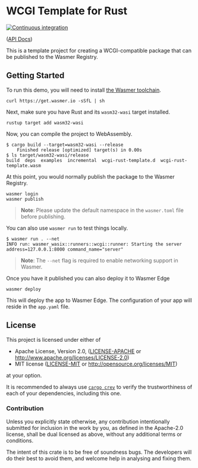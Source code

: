 # WCGI Template for Rust

[![Continuous integration](https://github.com/wasmerio/wcgi-rust-template/workflows/Continuous%20Integration/badge.svg?branch=main)](https://github.com/wasmerio/wcgi-rust-template/actions)

([API Docs][api-docs])

This is a template project for creating a WCGI-compatible package that can be
published to the Wasmer Registry.

## Getting Started

To run this demo, you will need to install [the Wasmer toolchain][install].

```console
curl https://get.wasmer.io -sSfL | sh
```

Next, make sure you have Rust and its `wasm32-wasi` target installed.

```console
rustup target add wasm32-wasi
```

Now, you can compile the project to WebAssembly.

```console
$ cargo build --target=wasm32-wasi --release
    Finished release [optimized] target(s) in 0.00s
$ ls target/wasm32-wasi/release
build  deps  examples  incremental  wcgi-rust-template.d  wcgi-rust-template.wasm
```

At this point, you would normally publish the package to the Wasmer Registry.

```console
wasmer login
wasmer publish
```

> **Note**: Please update the default namespace in the `wasmer.toml` file before publishing.

You can also use `wasmer run` to test things locally.

```console
$ wasmer run . --net
INFO run: wasmer_wasix::runners::wcgi::runner: Starting the server address=127.0.0.1:8000 command_name="server"
```

> **Note**: The `--net` flag is required to enable networking support in Wasmer.

Once you have it published you can also deploy it to Wasmer Edge

```console
wasmer deploy
```

This will deploy the app to Wasmer Edge. The configuration of your app will reside in the `app.yaml` file.

## License

This project is licensed under either of

- Apache License, Version 2.0, ([LICENSE-APACHE](./LICENSE-APACHE.md) or
  <http://www.apache.org/licenses/LICENSE-2.0>)
- MIT license ([LICENSE-MIT](./LICENSE-MIT.md) or
  <http://opensource.org/licenses/MIT>)

at your option.

It is recommended to always use [`cargo crev`][crev] to verify the
trustworthiness of each of your dependencies, including this one.

### Contribution

Unless you explicitly state otherwise, any contribution intentionally
submitted for inclusion in the work by you, as defined in the Apache-2.0
license, shall be dual licensed as above, without any additional terms or
conditions.

The intent of this crate is to be free of soundness bugs. The developers will
do their best to avoid them, and welcome help in analysing and fixing them.

[api-docs]: https://wasmerio.github.io/wcgi-rust-template
[crev]: https://github.com/crev-dev/cargo-crev
[install]: https://docs.wasmer.io/ecosystem/wasmer/getting-started

